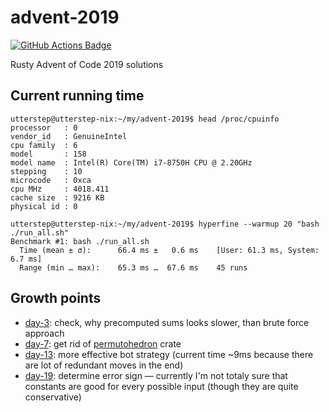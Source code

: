 # advent-2019

[![GitHub Actions Badge](https://github.com/utter-step/advent-2019/workflows/CI/badge.svg)](https://github.com/utter-step/advent-2019/actions?query=workflow%3ACI)

Rusty Advent of Code 2019 solutions

## Current running time

```console
utterstep@utterstep-nix:~/my/advent-2019$ head /proc/cpuinfo
processor	: 0
vendor_id	: GenuineIntel
cpu family	: 6
model		: 158
model name	: Intel(R) Core(TM) i7-8750H CPU @ 2.20GHz
stepping	: 10
microcode	: 0xca
cpu MHz		: 4018.411
cache size	: 9216 KB
physical id	: 0

utterstep@utterstep-nix:~/my/advent-2019$ hyperfine --warmup 20 "bash ./run_all.sh"
Benchmark #1: bash ./run_all.sh
  Time (mean ± σ):      66.4 ms ±   0.6 ms    [User: 61.3 ms, System: 6.7 ms]
  Range (min … max):    65.3 ms …  67.6 ms    45 runs
```

## Growth points

* [day-3](./day-2): check, why precomputed sums looks slower, than brute force approach
* [day-7](./day-7): get rid of [permutohedron](https://crates.io/crates/permutohedron) crate
* [day-13](./day-13): more effective bot strategy (current time ~9ms because there are lot of redundant moves in the end)
* [day-19](./day-19): determine error sign — currently I'm not totaly sure that constants are good for every possible input (though they are quite conservative)
